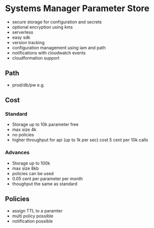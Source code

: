 # Systems Manager Parameter Store
- secure storage for configuration and secrets
- optional encryption using kms
- serverless
- easy sdk
- version tracking
- configuration management using iam and path
- notifications with cloudwatch events
- cloudformation support
## Path
- prod/db/pw e.g.

## Cost

### Standard
- Storage up to 10k parameter free
- max size 4k
- no policies
- higher throughput for api (up to 1k per sec) cost 5 cent per 10k calls

### Advances
- Storage up to 100k
- max size 8kb
- policies can be used
- 0.05 cent per parameter per month
- thoughput the same as standard

## Policies
- assign TTL to a paramter
- multi policy possible
- notification possible
